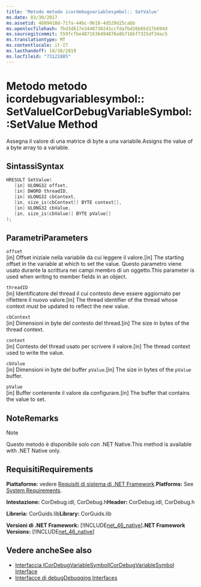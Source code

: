 ```yaml
---
title: 'Metodo metodo icordebugvariablesymbol:: SetValue'
ms.date: 03/30/2017
ms.assetid: 4609418d-71fa-44bc-9618-4d529d25cabb
ms.openlocfilehash: fbd3d617e3448730241ccfda7bd26b65d17b694d
ms.sourcegitcommit: 559fcfbe4871636494870a8b716bf7325df34ac5
ms.translationtype: MT
ms.contentlocale: it-IT
ms.lasthandoff: 10/30/2019
ms.locfileid: "73121885"
---
```

# <a name="icordebugvariablesymbolsetvalue-method"></a><span data-ttu-id="27ec7-102">Metodo metodo icordebugvariablesymbol:: SetValue</span><span class="sxs-lookup"><span data-stu-id="27ec7-102">ICorDebugVariableSymbol::SetValue Method</span></span>
<span data-ttu-id="27ec7-103">Assegna il valore di una matrice di byte a una variabile.</span><span class="sxs-lookup"><span data-stu-id="27ec7-103">Assigns the value of a byte array to a variable.</span></span>  
  
## <a name="syntax"></a><span data-ttu-id="27ec7-104">Sintassi</span><span class="sxs-lookup"><span data-stu-id="27ec7-104">Syntax</span></span>  
  
```cpp  
HRESULT SetValue(  
   [in] ULONG32 offset,  
   [in] DWORD threadID,  
   [in] ULONG32 cbContext,  
   [in, size_is(cbContext)] BYTE context[],  
   [in] ULONG32 cbValue,  
   [in, size_is(cbValue)] BYTE pValue[]  
);  
```  
  
## <a name="parameters"></a><span data-ttu-id="27ec7-105">Parametri</span><span class="sxs-lookup"><span data-stu-id="27ec7-105">Parameters</span></span>  
 `offset`  
 <span data-ttu-id="27ec7-106">[in] Offset iniziale nella variabile da cui leggere il valore.</span><span class="sxs-lookup"><span data-stu-id="27ec7-106">[in] The starting offset in the variable at which to set the value.</span></span> <span data-ttu-id="27ec7-107">Questo parametro viene usato durante la scrittura nei campi membro di un oggetto.</span><span class="sxs-lookup"><span data-stu-id="27ec7-107">This parameter is used when writing to member fields in an object.</span></span>  
  
 `threadID`  
 <span data-ttu-id="27ec7-108">[in] Identificatore del thread il cui contesto deve essere aggiornato per riflettere il nuovo valore.</span><span class="sxs-lookup"><span data-stu-id="27ec7-108">[in] The thread identifier of the thread whose context must be updated to reflect the new value.</span></span>  
  
 `cbContext`  
 <span data-ttu-id="27ec7-109">[in] Dimensioni in byte del contesto del thread.</span><span class="sxs-lookup"><span data-stu-id="27ec7-109">[in] The size in bytes of the thread context.</span></span>  
  
 `context`  
 <span data-ttu-id="27ec7-110">[in] Contesto del thread usato per scrivere il valore.</span><span class="sxs-lookup"><span data-stu-id="27ec7-110">[in] The thread context used to write the value.</span></span>  
  
 `cbValue`  
 <span data-ttu-id="27ec7-111">[in] Dimensioni in byte del buffer `pValue`.</span><span class="sxs-lookup"><span data-stu-id="27ec7-111">[in] The size in bytes of the `pValue` buffer.</span></span>  
  
 `pValue`  
 <span data-ttu-id="27ec7-112">[in] Buffer contenente il valore da configurare.</span><span class="sxs-lookup"><span data-stu-id="27ec7-112">[in] The buffer that contains the value to set.</span></span>  
  
## <a name="remarks"></a><span data-ttu-id="27ec7-113">Note</span><span class="sxs-lookup"><span data-stu-id="27ec7-113">Remarks</span></span>  
  
> [!NOTE]
> <span data-ttu-id="27ec7-114">Questo metodo è disponibile solo con .NET Native.</span><span class="sxs-lookup"><span data-stu-id="27ec7-114">This method is available with .NET Native only.</span></span>  
  
## <a name="requirements"></a><span data-ttu-id="27ec7-115">Requisiti</span><span class="sxs-lookup"><span data-stu-id="27ec7-115">Requirements</span></span>  
 <span data-ttu-id="27ec7-116">**Piattaforme:** vedere [Requisiti di sistema di .NET Framework](../../../../docs/framework/get-started/system-requirements.md).</span><span class="sxs-lookup"><span data-stu-id="27ec7-116">**Platforms:** See [System Requirements](../../../../docs/framework/get-started/system-requirements.md).</span></span>  
  
 <span data-ttu-id="27ec7-117">**Intestazione:** CorDebug.idl, CorDebug.h</span><span class="sxs-lookup"><span data-stu-id="27ec7-117">**Header:** CorDebug.idl, CorDebug.h</span></span>  
  
 <span data-ttu-id="27ec7-118">**Libreria:** CorGuids.lib</span><span class="sxs-lookup"><span data-stu-id="27ec7-118">**Library:** CorGuids.lib</span></span>  
  
 <span data-ttu-id="27ec7-119">**Versioni di .NET Framework:** [!INCLUDE[net_46_native](../../../../includes/net-46-native-md.md)]</span><span class="sxs-lookup"><span data-stu-id="27ec7-119">**.NET Framework Versions:** [!INCLUDE[net_46_native](../../../../includes/net-46-native-md.md)]</span></span>  
  
## <a name="see-also"></a><span data-ttu-id="27ec7-120">Vedere anche</span><span class="sxs-lookup"><span data-stu-id="27ec7-120">See also</span></span>

- [<span data-ttu-id="27ec7-121">Interfaccia ICorDebugVariableSymbol</span><span class="sxs-lookup"><span data-stu-id="27ec7-121">ICorDebugVariableSymbol Interface</span></span>](../../../../docs/framework/unmanaged-api/debugging/icordebugvariablesymbol-interface.md)
- [<span data-ttu-id="27ec7-122">Interfacce di debug</span><span class="sxs-lookup"><span data-stu-id="27ec7-122">Debugging Interfaces</span></span>](../../../../docs/framework/unmanaged-api/debugging/debugging-interfaces.md)
